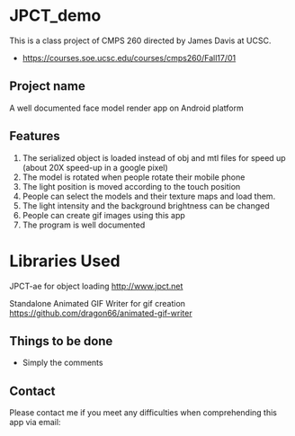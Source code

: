 # JPCT_demo
This is a class project of CMPS 260 directed by James Davis at UCSC.
- https://courses.soe.ucsc.edu/courses/cmps260/Fall17/01
## Project name
A well documented face model render app on Android platform
## Features
1. The serialized object is loaded instead of obj and mtl files for speed up (about 20X speed-up in a google pixel)
2. The model is rotated when people rotate their mobile phone
3. The light position is moved according to the touch position
4. People can select the models and their texture maps and load them.
5. The light intensity and the background brightness can be changed
6. People can create gif images using this app
7. The program is well documented
# Libraries Used
JPCT-ae for object loading
http://www.jpct.net

Standalone Animated GIF Writer for gif creation
https://github.com/dragon66/animated-gif-writer
## Things to be done
- Simply the comments 
## Contact
Please contact me if you meet any difficulties when comprehending this app via email:
